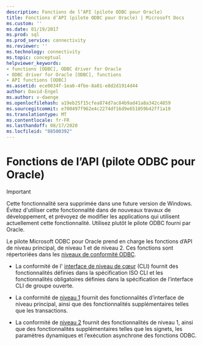 ```yaml
---
description: Fonctions de l’API (pilote ODBC pour Oracle)
title: Fonctions d’API (pilote ODBC pour Oracle) | Microsoft Docs
ms.custom: ''
ms.date: 01/19/2017
ms.prod: sql
ms.prod_service: connectivity
ms.reviewer: ''
ms.technology: connectivity
ms.topic: conceptual
helpviewer_keywords:
- functions [ODBC], ODBC driver for Oracle
- ODBC driver for Oracle [ODBC], functions
- API functions [ODBC]
ms.assetid: ece0034f-1ea6-4fbe-8a01-e8d2d1914d44
author: David-Engel
ms.author: v-daenge
ms.openlocfilehash: a19eb25f15cfea874d7ac84b9ad41a8a342c4859
ms.sourcegitcommit: e700497f962e4c2274df16d9e651059b42ff1a10
ms.translationtype: MT
ms.contentlocale: fr-FR
ms.lasthandoff: 08/17/2020
ms.locfileid: "88500392"
---
```

# <a name="api-functions-odbc-driver-for-oracle"></a>Fonctions de l’API (pilote ODBC pour Oracle)
> [!IMPORTANT]  
>  Cette fonctionnalité sera supprimée dans une future version de Windows. Évitez d'utiliser cette fonctionnalité dans de nouveaux travaux de développement, et prévoyez de modifier les applications qui utilisent actuellement cette fonctionnalité. Utilisez plutôt le pilote ODBC fourni par Oracle.  
  
 Le pilote Microsoft ODBC pour Oracle prend en charge les fonctions d’API de niveau principal, de niveau 1 et de niveau 2. Ces fonctions sont répertoriées dans les [niveaux de conformité ODBC](../../odbc/microsoft/odbc-driver-for-oracle-conformance-levels.md).  
  
-   La conformité de l' [interface de niveau de cœur](../../odbc/microsoft/core-level-api-functions-odbc-driver-for-oracle.md) (CLI) fournit des fonctionnalités définies dans la spécification ISO CLI et les fonctionnalités obligatoires définies dans la spécification de l’interface CLI de groupe ouverte.  
  
-   La conformité de [niveau 1](../../odbc/microsoft/level-1-api-functions-odbc-driver-for-oracle.md) fournit des fonctionnalités d’interface de niveau principal, ainsi que des fonctionnalités supplémentaires telles que les transactions.  
  
-   La conformité de [niveau 2](../../odbc/microsoft/level-2-api-functions-odbc-driver-for-oracle.md) fournit des fonctionnalités de niveau 1, ainsi que des fonctionnalités supplémentaires telles que les signets, les paramètres dynamiques et l’exécution asynchrone des fonctions ODBC.

